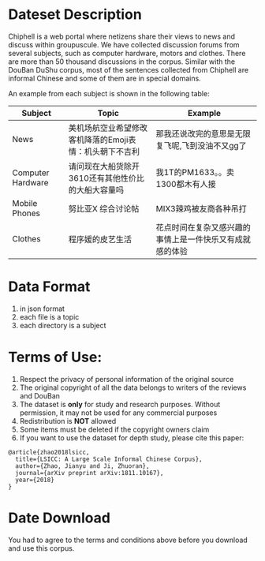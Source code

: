 # Dateset Description

Chiphell is a web portal where netizens share their views to news and discuss within groupuscule. We have collected discussion forums from several subjects, such as computer hardware, motors and clothes. There are more than 50 thousand discussions in the corpus. Similar with the DouBan DuShu corpus, most of the sentences collected from Chiphell are informal Chinese and some of them are in special domains.

An example from each subject is shown in the following table:


| Subject 	| Topic 	| Example 	|
|-------------------	|---------------------------------------------------------	|----------------------------------------------------------	|
| News 	| 美机场航空业希望修改客机降落的Emoji表情：机头朝下不吉利 	| 那我还说改完的意思是无限复飞呢,飞到没油不又gg了 	|
| Computer Hardware 	| 请问现在大船货除开3610还有其他性价比的大船大容量吗 	| 我1T的PM1633。。卖1300都木有人接 	|
| Mobile Phones 	| 努比亚X 综合讨论帖 	| MIX3辣鸡被友商各种吊打 	|
| Clothes 	| 程序媛的皮艺生活 	| 花点时间在复杂又感兴趣的事情上是一件快乐又有成就感的体验 	|

# Data Format
1. in json format
2. each file is a topic
3. each directory is a subject



# Terms of Use:

1. Respect the privacy of personal information of the original source
2. The original copyright of all the data belongs to writers of the reviews and DouBan
3. The dataset is **only** for study and research purposes. Without permission, it may not be used for any commercial purposes
4. Redistribution is **NOT** allowed
4. Some items must be deleted if the copyright owners claim
5. If you want to use the dataset for depth study, please cite this paper: 

```
@article{zhao2018lsicc,
  title={LSICC: A Large Scale Informal Chinese Corpus},
  author={Zhao, Jianyu and Ji, Zhuoran},
  journal={arXiv preprint arXiv:1811.10167},
  year={2018}
}
```

# Date Download

You had to agree to the terms and conditions above before you download and use this corpus.